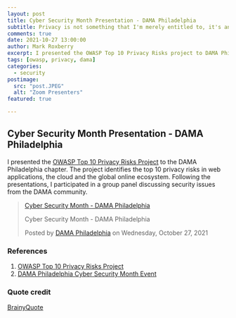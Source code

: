 ```yaml
---
layout: post
title: Cyber Security Month Presentation - DAMA Philadelphia
subtitle: Privacy is not something that I'm merely entitled to, it's an absolute prerequisite. - Marlon Brando
comments: true
date: 2021-10-27 13:00:00
author: Mark Roxberry
excerpt: I presented the OWASP Top 10 Privacy Risks project to DAMA Philadelphia for their Cyber Security Month event.
tags: [owasp, privacy, dama]
categories:
  - security
postimage:
  src: "post.JPEG"
  alt: "Zoom Presenters"
featured: true

---
```

## Cyber Security Month Presentation - DAMA Philadelphia

I presented the [OWASP Top 10 Privacy Risks Project](https://owasp.org/www-project-top-10-privacy-risks/) to the DAMA Philadelphia chapter.  The project identifies the top 10 privacy risks in web applications, the cloud and the global online ecosystem.  Following the presentations, I participated in a group panel discussing security issues from the DAMA community.

<div id="fb-root"></div>
<script async defer crossorigin="anonymous" src="https://connect.facebook.net/en_US/sdk.js#xfbml=1&version=v12.0&appId=342830649098030&autoLogAppEvents=1" nonce="qASQl9xX"></script>

<div class="fb-video" data-href="https://www.facebook.com/DAMAPhila/videos/598718031485258/" data-width="500" data-show-text="false"><blockquote cite="https://www.facebook.com/DAMAPhila/videos/598718031485258/" class="fb-xfbml-parse-ignore"><a href="https://www.facebook.com/DAMAPhila/videos/598718031485258/">Cyber Security Month - DAMA Philadelphia</a><p>Cyber Security Month - DAMA Philadelphia</p>Posted by <a href="https://www.facebook.com/DAMAPhila/">DAMA Philadelphia</a> on Wednesday, October 27, 2021</blockquote></div>

### References

1. [OWASP Top 10 Privacy Risks Project](https://owasp.org/www-project-top-10-privacy-risks/)
1. [DAMA Philadelphia Cyber Security Month Event](https://dama-phila.org/meetinginfo.php?id=11&ts=1635162043)

### Quote credit

[BrainyQuote](https://www.brainyquote.com/quotes/marlon_brando_154603?src=t_privacy)


  
